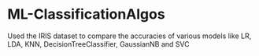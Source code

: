# ML-ClassificationAlgos
Used the IRIS dataset to compare the accuracies of various models like LR, LDA, KNN, DecisionTreeClassifier, GaussianNB and SVC 
